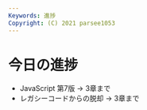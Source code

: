 ```yaml
---
Keywords: 進捗
Copyright: (C) 2021 parsee1053
---
```


# 今日の進捗
* JavaScript 第7版 → 3章まで
* レガシーコードからの脱却 → 3章まで
